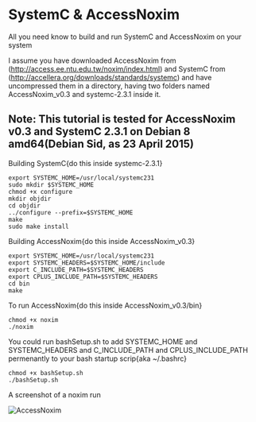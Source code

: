 # SystemC & AccessNoxim
All you need know to build and run SystemC and AccessNoxim on your system

I assume you have downloaded AccessNoxim from (http://access.ee.ntu.edu.tw/noxim/index.html) and SystemC from (http://accellera.org/downloads/standards/systemc) and have uncompressed them in a directory, having two folders named AccessNoxim_v0.3 and systemc-2.3.1 inside it.

Note: This tutorial is tested for AccessNoxim v0.3 and SystemC 2.3.1 on Debian 8 amd64(Debian Sid, as 23 April 2015)
---

Building SystemC{do this inside systemc-2.3.1}

    export SYSTEMC_HOME=/usr/local/systemc231
    sudo mkdir $SYSTEMC_HOME
    chmod +x configure
    mkdir objdir
    cd objdir
    ../configure --prefix=$SYSTEMC_HOME
    make 
    sudo make install

Building AccessNoxim{do this inside AccessNoxim_v0.3}

    export SYSTEMC_HOME=/usr/local/systemc231
    export SYSTEMC_HEADERS=$SYSTEMC_HOME/include
    export C_INCLUDE_PATH=$SYSTEMC_HEADERS
    export CPLUS_INCLUDE_PATH=$SYSTEMC_HEADERS
    cd bin
    make

To run AccessNoxim{do this inside AccessNoxim_v0.3/bin}

    chmod +x noxim
    ./noxim

You could run bashSetup.sh to add SYSTEMC_HOME and SYSTEMC_HEADERS and C_INCLUDE_PATH and CPLUS_INCLUDE_PATH permenantly to your bash startup scrip{aka ~/.bashrc}

    chmod +x bashSetup.sh
    ./bashSetup.sh

A screenshot of a noxim run

![AccessNoxim](https://github.com/habedi/SystemC-AccessNoxim/blob/master/accessnoxim-run.png "running noxim")